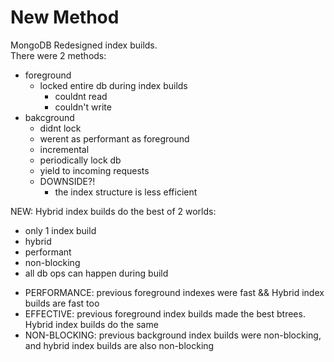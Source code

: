 # New Method

MongoDB Redesigned index builds.  
There were 2 methods:

- foreground
  - locked entire db during index builds
    - couldnt read
    - couldn't write
- bakcground
  - didnt lock
  - werent as performant as foreground
  - incremental
  - periodically lock db
  - yield to incoming requests
  - DOWNSIDE?!
    - the index structure is less efficient

NEW: Hybrid index builds do the best of 2 worlds:

- only 1 index build
- hybrid
- performant
- non-blocking
- all db ops can happen during build

* PERFORMANCE: previous foreground indexes were fast && Hybrid index builds are fast too
* EFFECTIVE: previous foreground index builds made the best btrees. Hybrid index builds do the same
* NON-BLOCKING: previous background index builds were non-blocking, and hybrid index builds are also non-blocking
